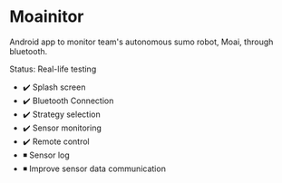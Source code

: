 # Moainitor

Android app to monitor team's autonomous sumo robot, Moai, through bluetooth.

Status: Real-life testing

* :heavy_check_mark: Splash screen
* :heavy_check_mark: Bluetooth Connection
* :heavy_check_mark: Strategy selection
* :heavy_check_mark: Sensor monitoring
* :heavy_check_mark: Remote control
* :black_medium_small_square: Sensor log
* :black_medium_small_square: Improve sensor data communication
